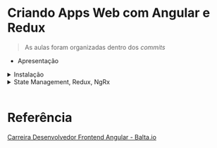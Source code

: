 # Criando Apps Web com Angular e Redux

> As aulas foram organizadas dentro dos _commits_

- Apresentação

<details><summary>Instalação</summary>

<br>

```ps
npm install -g @angular/cli@8.3.5

ng --version
8.3.5
```

```ps
npm install -g ionic@5.4.1

ionic --version
5.4.1
```

```ps
ionic start eshop blank

cd eshop
npm install @ngrx/store --save
```

</details>

<details><summary>State Management, Redux, NgRx</summary>

<br>

Ciclo:

```
State (define) UI (dispara) ACTIONS (envia) REDUCERS (atualiza) STORES (contém) State...
```

https://ngrx.io/

</details>

<br>

# Referência

[Carreira Desenvolvedor Frontend Angular - Balta.io](https://balta.io/carreiras/desenvolvedor-frontend-angular)
